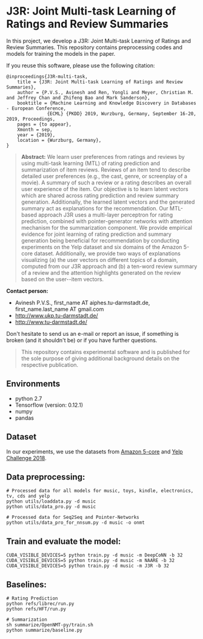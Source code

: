 # J3R: Joint Multi-task Learning of Ratings and Review Summaries

In this project, we develop a J3R: Joint Multi-task Learning of Ratings and Review Summaries. This repository contains preprocessing codes and models for training the models in the paper. 

If you reuse this software, please use the following citation:

```
@inproceedings{J3R-multi-task,
    title = {J3R: Joint Multi-task Learning of Ratings and Review Summaries},
    author = {P.V.S., Avinesh and Ren, Yongli and Meyer, Christian M. and Jeffrey Chan and Zhifeng Bao and Mark Sanderson},
    booktitle = {Machine Learning and Knowledge Discovery in Databases - European Conference,
               {ECML} {PKDD} 2019, Wurzburg, Germany, September 16-20, 2019, Proceedings,
    pages = {to appear},
    Xmonth = sep,
    year = {2019},
    location = {Wurzburg, Germany},
}
```
> **Abstract:** We learn user preferences from ratings and reviews by using multi-task learning (MTL) of rating prediction and summarization of item reviews. 
Reviews of an item tend to describe detailed user preferences (e.g., the cast, genre, or screenplay of a movie). A summary of such a review or a rating describes an overall user experience of the item. Our objective is to learn latent vectors which are shared across rating prediction and review summary generation.
Additionally, the learned latent vectors and the generated summary act as explanations for the recommendation. Our MTL-based approach J3R uses a multi-layer perceptron for rating prediction, combined with pointer-generator networks with attention mechanism for the summarization component. We provide empirical evidence for joint learning of rating prediction and summary generation being beneficial for recommendation by conducting experiments on the Yelp dataset and six domains of the Amazon 5-core dataset. Additionally, we provide two ways of explanations visualizing (a) the user vectors on different topics of a domain, computed from our J3R approach and (b) a ten-word review summary of a review and the attention highlights generated on the review based on the user--item vectors.

**Contact person:**
* Avinesh P.V.S., first_name AT aiphes.tu-darmstadt.de, first_name.last_name AT gmail.com
* http://www.ukp.tu-darmstadt.de/
* http://www.tu-darmstadt.de/

Don't hesitate to send us an e-mail or report an issue, if something is broken (and it shouldn't be) or if you have further questions.

> This repository contains experimental software and is published for the sole purpose of giving additional background details on the respective publication.


## Environments

- python 2.7
- Tensorflow (version: 0.12.1)
- numpy
- pandas


## Dataset

In our experiments, we use the datasets from [Amazon 5-core](http://jmcauley.ucsd.edu/data/amazon) and [Yelp Challenge 2018](https://www.yelp.com/dataset_challenge).

## Data preprocessing:

```
# Processed data for all models for music, toys, kindle, electronics, tv, cds and yelp
python utils/loaddata.py -d music
python utils/data_pro.py -d music

# Processed data for Seq2Seq and Pointer-Networks
python utils/data_pro_for_nnsum.py -d music -o onmt
```

## Train and evaluate the model:

```
CUDA_VISIBLE_DEVICES=5 python train.py -d music -m DeepCoNN -b 32
CUDA_VISIBLE_DEVICES=5 python train.py -d music -m NAARE -b 32
CUDA_VISIBLE_DEVICES=5 python train.py -d music -m J3R -b 32
```

## Baselines:

```
# Rating Prediction
python refs/librec/run.py
python refs/HFT/run.py 

# Summarization
sh summarize/OpenNMT-py/train.sh
python summarize/baseline.py
```

